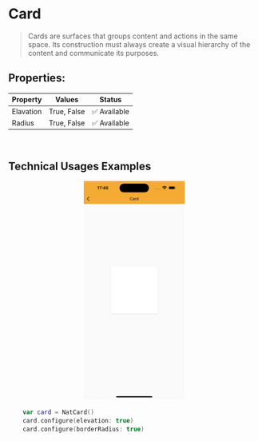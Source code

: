 # Card

> Cards are surfaces that groups content and actions in the same space. Its construction must always create a visual hierarchy of the content and communicate its purposes.

## Properties:

| Property           | Values                         | Status            |
| --------------     | -------------------------      | ----------------- |
| Elavation             | True, False                           | ✅  Available     |
| Radius         | True, False    | ✅  Available     |

<br>

## Technical Usages Examples


<p align="center">
  <img alt="1" src="./images/card.png" width="40%"> 
</p>

```swift
    var card = NatCard()
    card.configure(elevation: true)
    card.configure(borderRadius: true)
```
